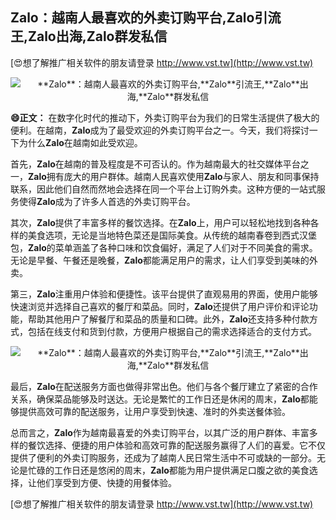 ## ****Zalo**：越南人最喜欢的外卖订购平台,**Zalo**引流王,**Zalo**出海,**Zalo**群发私信**

[😍想了解推广相关软件的朋友请登录 http://www.vst.tw](http://www.vst.tw)

 <center><img src="https://vst.tw/MP4/tuiguang/png/7.png" alt="**Zalo**：越南人最喜欢的外卖订购平台,**Zalo**引流王,**Zalo**出海,**Zalo**群发私信"></center>

**😄正文：**
在数字化时代的推动下，外卖订购平台为我们的日常生活提供了极大的便利。在越南，**Zalo**成为了最受欢迎的外卖订购平台之一。今天，我们将探讨一下为什么**Zalo**在越南如此受欢迎。

首先，**Zalo**在越南的普及程度是不可否认的。作为越南最大的社交媒体平台之一，**Zalo**拥有庞大的用户群体。越南人民喜欢使用**Zalo**与家人、朋友和同事保持联系，因此他们自然而然地会选择在同一个平台上订购外卖。这种方便的一站式服务使得**Zalo**成为了许多人首选的外卖订购平台。

其次，**Zalo**提供了丰富多样的餐饮选择。在**Zalo**上，用户可以轻松地找到各种各样的美食选项，无论是当地特色菜还是国际美食。从传统的越南春卷到西式汉堡包，**Zalo**的菜单涵盖了各种口味和饮食偏好，满足了人们对于不同美食的需求。无论是早餐、午餐还是晚餐，**Zalo**都能满足用户的需求，让人们享受到美味的外卖。

第三，**Zalo**注重用户体验和便捷性。该平台提供了直观易用的界面，使用户能够快速浏览并选择自己喜欢的餐厅和菜品。同时，**Zalo**还提供了用户评价和评论功能，帮助其他用户了解餐厅和菜品的质量和口碑。此外，**Zalo**还支持多种付款方式，包括在线支付和货到付款，方便用户根据自己的需求选择适合的支付方式。

 <center><img src="https://vst.tw/MP4/tuiguang/png/2.png" alt="**Zalo**：越南人最喜欢的外卖订购平台,**Zalo**引流王,**Zalo**出海,**Zalo**群发私信"></center>

最后，**Zalo**在配送服务方面也做得非常出色。他们与各个餐厅建立了紧密的合作关系，确保菜品能够及时送达。无论是繁忙的工作日还是休闲的周末，**Zalo**都能够提供高效可靠的配送服务，让用户享受到快速、准时的外卖送餐体验。

总而言之，**Zalo**作为越南最喜爱的外卖订购平台，以其广泛的用户群体、丰富多样的餐饮选择、便捷的用户体验和高效可靠的配送服务赢得了人们的喜爱。它不仅提供了便利的外卖订购服务，还成为了越南人民日常生活中不可或缺的一部分。无论是忙碌的工作日还是悠闲的周末，**Zalo**都能为用户提供满足口腹之欲的美食选择，让他们享受到方便、快捷的用餐体验。

[😍想了解推广相关软件的朋友请登录 http://www.vst.tw](http://www.vst.tw)



